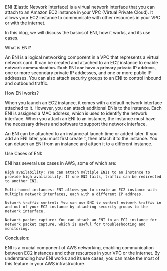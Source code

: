 ENI (Elastic Network Interface) is a virtual network interface that you can attach to an Amazon EC2 instance in your VPC (Virtual Private Cloud). It allows your EC2 instance to communicate with other resources in your VPC or with the internet.

In this blog, we will discuss the basics of ENI, how it works, and its use cases.

What is ENI?

An ENI is a logical networking component in a VPC that represents a virtual network card. It can be created and attached to an EC2 instance to enable network communication. Each ENI can have a primary private IP address, one or more secondary private IP addresses, and one or more public IP addresses. You can also attach security groups to an ENI to control inbound and outbound traffic.

How ENI works?

When you launch an EC2 instance, it comes with a default network interface attached to it. However, you can attach additional ENIs to the instance. Each ENI is assigned a MAC address, which is used to identify the network interface. When you attach an ENI to an instance, the instance must have the necessary drivers and software to support the network interface.

An ENI can be attached to an instance at launch time or added later. If you add an ENI later, you must first create it, then attach it to the instance. You can detach an ENI from an instance and attach it to a different instance.

Use Cases of ENI:

ENI has several use cases in AWS, some of which are:

    High availability: You can attach multiple ENIs to an instance to provide high availability. If one ENI fails, traffic can be redirected to another ENI.

    Multi-homed instances: ENI allows you to create an EC2 instance with multiple network interfaces, each with a different IP address.

    Network traffic control: You can use ENI to control network traffic in and out of your EC2 instance by attaching security groups to the network interface.

    Network packet capture: You can attach an ENI to an EC2 instance for network packet capture, which is useful for troubleshooting and monitoring.

Conclusion:

ENI is a crucial component of AWS networking, enabling communication between EC2 instances and other resources in your VPC or the internet. By understanding how ENI works and its use cases, you can make the most of this feature in your AWS infrastructure.
